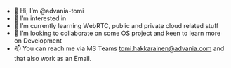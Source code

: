 - 👋  Hi, I’m @advania-tomi
- 👀  I’m interested in 
- 🌱  I’m currently learning WebRTC, public and private cloud related stuff
- 💞️  I’m looking to collaborate on some OS project and keen to learn more on Development
- 📫  You can reach me via MS Teams tomi.hakkarainen@advania.com and that also work as an Email.
